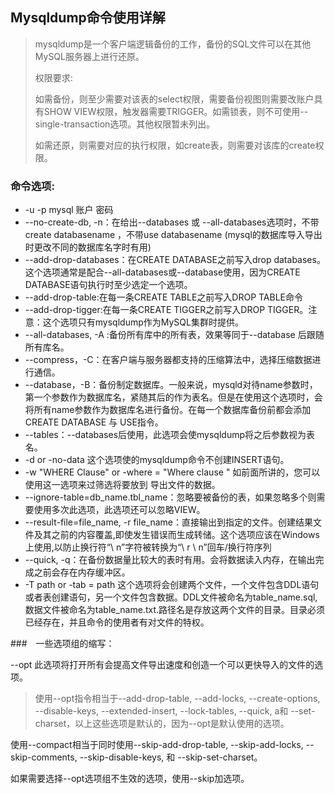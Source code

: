 ## Mysqldump命令使用详解

> mysqldump是一个客户端逻辑备份的工作，备份的SQL文件可以在其他MySQL服务器上进行还原。
>
> 权限要求:
>
> 如需备份，则至少需要对该表的select权限，需要备份视图则需要改账户具有SHOW VIEW权限，触发器需要TRIGGER。如需锁表，则不可使用--single-transaction选项。其他权限暂未列出。
>
> 如需还原，则需要对应的执行权限，如create表，则需要对该库的create权限。

### 命令选项:

- -u -p   mysql  账户 密码
- --no-create-db, -n：在给出--databases 或 --all-databases选项时，不带create databasename ，不带use databasename  (mysql的数据库导入导出时更改不同的数据库名字时有用)
- --add-drop-databases：在CREATE DATABASE之前写入drop databases。这个选项通常是配合--all-databases或--database使用，因为CREATE DATABASE语句执行时至少选定一个选项。
-  --add-drop-table:在每一条CREATE TABLE之前写入DROP TABLE命令
- --add-drop-tigger:在每一条CREATE TIGGER之前写入DROP TIGGER。注意：这个选项只有mysqldump作为MySQL集群时提供。
-  --all-databases, -A :备份所有库中的所有表，效果等同于--database 后跟随所有库名。
- --compress，-C：在客户端与服务器都支持的压缩算法中，选择压缩数据进行通信。
-  --database，-B：备份制定数据库。一般来说，mysqld对待name参数时，第一个参数作为数据库名，紧随其后的作为表名。但是在使用这个选项时，会将所有name参数作为数据库名进行备份。在每一个数据库备份前都会添加CREATE DATABASE 与 USE指令。
- --tables：--databases后使用，此选项会使mysqldump将之后参数视为表名。
- -d or -no-data 这个选项使的mysqldump命令不创建INSERT语句。
- -w "WHERE Clause" or -where = "Where clause "  如前面所讲的，您可以使用这一选项来过筛选将要放到 导出文件的数据。
- --ignore-table=db_name.tbl_name：忽略要被备份的表，如果忽略多个则需要使用多次此选项，此选项还可以忽略VIEW。
- --result-file=file_name, -r file_name：直接输出到指定的文件。创建结果文件及其之前的内容覆盖,即使发生错误而生成转储。这个选项应该在Windows上使用,以防止换行符“\ n”字符被转换为“\ r \ n”回车/换行符序列
- --quick, -q：在备份数据量比较大的表时有用。会将数据读入内存，在输出完成之前会存在内存缓冲区。
- -T path or -tab = path 这个选项将会创建两个文件，一个文件包含DDL语句或者表创建语句，另一个文件包含数据。DDL文件被命名为table_name.sql,数据文件被命名为table_name.txt.路径名是存放这两个文件的目录。目录必须已经存在，并且命令的使用者有对文件的特权。　

###　一些选项组的缩写：



--opt 此选项将打开所有会提高文件导出速度和创造一个可以更快导入的文件的选项。

> 使用--opt指令相当于--add-drop-table, --add-locks, --create-options, --disable-keys, --extended-insert, --lock-tables, --quick, a和 --set-charset，以上这些选项是默认的，因为--opt是默认使用的选项。



使用--compact相当于同时使用--skip-add-drop-table, --skip-add-locks, --skip-comments, --skip-disable-keys, 和 --skip-set-charset。

如果需要选择--opt选项组不生效的选项，使用--skip加选项。